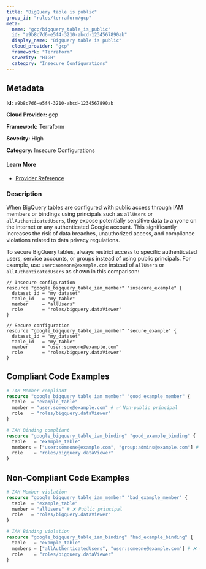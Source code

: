 ```yaml
---
title: "BigQuery table is public"
group_id: "rules/terraform/gcp"
meta:
  name: "gcp/bigquery_table_is_public"
  id: "a9b8c7d6-e5f4-3210-abcd-1234567890ab"
  display_name: "BigQuery table is public"
  cloud_provider: "gcp"
  framework: "Terraform"
  severity: "HIGH"
  category: "Insecure Configurations"
---
```

## Metadata

**Id:** `a9b8c7d6-e5f4-3210-abcd-1234567890ab`

**Cloud Provider:** gcp

**Framework:** Terraform

**Severity:** High

**Category:** Insecure Configurations

#### Learn More

 - [Provider Reference](https://registry.terraform.io/providers/hashicorp/google/latest/docs/resources/bigquery_table_iam)

### Description

 When BigQuery tables are configured with public access through IAM members or bindings using principals such as `allUsers` or `allAuthenticatedUsers`, they expose potentially sensitive data to anyone on the internet or any authenticated Google account. This significantly increases the risk of data breaches, unauthorized access, and compliance violations related to data privacy regulations.

To secure BigQuery tables, always restrict access to specific authenticated users, service accounts, or groups instead of using public principals. For example, use `user:someone@example.com` instead of `allUsers` or `allAuthenticatedUsers` as shown in this comparison:

```hcl
// Insecure configuration
resource "google_bigquery_table_iam_member" "insecure_example" {
  dataset_id = "my_dataset"
  table_id   = "my_table"
  member     = "allUsers"
  role       = "roles/bigquery.dataViewer"
}

// Secure configuration
resource "google_bigquery_table_iam_member" "secure_example" {
  dataset_id = "my_dataset"
  table_id   = "my_table"
  member     = "user:someone@example.com"
  role       = "roles/bigquery.dataViewer"
}
```


## Compliant Code Examples
```tf
# IAM Member compliant
resource "google_bigquery_table_iam_member" "good_example_member" {
  table  = "example_table"
  member = "user:someone@example.com" # ✅ Non-public principal
  role   = "roles/bigquery.dataViewer"
}

```

```tf
# IAM Binding compliant
resource "google_bigquery_table_iam_binding" "good_example_binding" {
  table   = "example_table"
  members = ["user:someone@example.com", "group:admins@example.com"] # ✅ No public principals
  role    = "roles/bigquery.dataViewer"
}

```
## Non-Compliant Code Examples
```tf
# IAM Member violation
resource "google_bigquery_table_iam_member" "bad_example_member" {
  table  = "example_table"
  member = "allUsers" # ❌ Public principal
  role   = "roles/bigquery.dataViewer"
}

# IAM Binding violation
resource "google_bigquery_table_iam_binding" "bad_example_binding" {
  table   = "example_table"
  members = ["allAuthenticatedUsers", "user:someone@example.com"] # ❌ Contains public principal
  role    = "roles/bigquery.dataViewer"
}

```